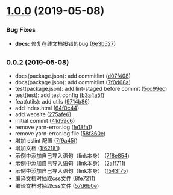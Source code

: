 # [1.0.0](https://github.com/liaoyongfu/vv-components/compare/v0.0.2...v1.0.0) (2019-05-08)


### Bug Fixes

* **docs:** 修复在线文档报错的bug ([6e3b527](https://github.com/liaoyongfu/vv-components/commit/6e3b527))



## <small>0.0.2 (2019-05-08)</small>

* docs(package.json): add commitlint ([d07f408](https://github.com/liaoyongfu/vv-components/commit/d07f408))
* docs(package.json): add commitlint ([7f0d68a](https://github.com/liaoyongfu/vv-components/commit/7f0d68a))
* test(package.json): add lint-staged before commit ([5cc99ec](https://github.com/liaoyongfu/vv-components/commit/5cc99ec))
* test(test): add test config ([b3a4a5f](https://github.com/liaoyongfu/vv-components/commit/b3a4a5f))
* feat(utils): add utils ([9714b86](https://github.com/liaoyongfu/vv-components/commit/9714b86))
* add index.html ([64f0c44](https://github.com/liaoyongfu/vv-components/commit/64f0c44))
* add website ([275afe6](https://github.com/liaoyongfu/vv-components/commit/275afe6))
* initial commit ([41d59c6](https://github.com/liaoyongfu/vv-components/commit/41d59c6))
* remove yarn-error.log ([fe18fa1](https://github.com/liaoyongfu/vv-components/commit/fe18fa1))
* remove yarn-error.log file ([58f360e](https://github.com/liaoyongfu/vv-components/commit/58f360e))
* 增加 eslint 配置 ([7f9a45f](https://github.com/liaoyongfu/vv-components/commit/7f9a45f))
* 增加文档 ([1f62181](https://github.com/liaoyongfu/vv-components/commit/1f62181))
* 示例中添加自己导入语句（link本身） ([7f8e854](https://github.com/liaoyongfu/vv-components/commit/7f8e854))
* 示例中添加自己导入语句（link本身） ([2aff711](https://github.com/liaoyongfu/vv-components/commit/2aff711))
* 示例中添加自己导入语句（link本身） ([f543f75](https://github.com/liaoyongfu/vv-components/commit/f543f75))
* 编译文档时抽取css文件 ([8fe7211](https://github.com/liaoyongfu/vv-components/commit/8fe7211))
* 编译文档时抽取css文件 ([57d6b0e](https://github.com/liaoyongfu/vv-components/commit/57d6b0e))




